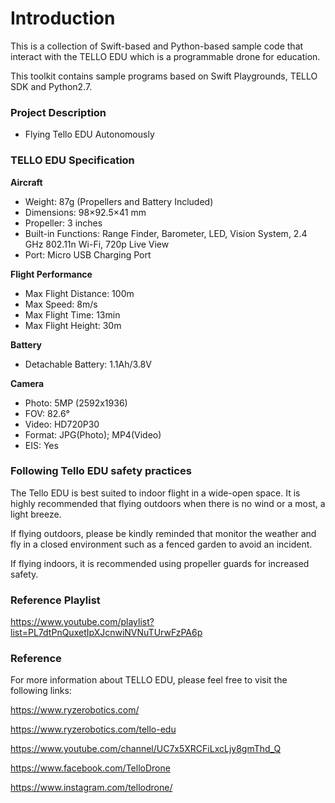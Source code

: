 # **Introduction**
This is a collection of Swift-based and Python-based sample code that interact with the TELLO EDU which is a programmable drone for education. 

This toolkit contains sample programs based on Swift Playgrounds, TELLO SDK and Python2.7. 

### Project Description
- Flying Tello EDU Autonomously

### TELLO EDU Specification
**Aircraft**
- Weight: 87g (Propellers and Battery Included)
- Dimensions: 98×92.5×41 mm
- Propeller: 3 inches
- Built-in Functions: Range Finder, Barometer, LED, Vision System, 2.4 GHz 802.11n Wi-Fi, 720p Live View
- Port: Micro USB Charging Port

**Flight Performance**
- Max Flight Distance: 100m
- Max Speed: 8m/s
- Max Flight Time: 13min
- Max Flight Height: 30m

**Battery**
- Detachable Battery: 1.1Ah/3.8V

**Camera**
- Photo: 5MP (2592x1936)
- FOV: 82.6°
- Video: HD720P30
- Format: JPG(Photo); MP4(Video)
- EIS: Yes

### Following Tello EDU safety practices
The Tello EDU is best suited to indoor flight in a wide-open space. It is highly recommended that flying outdoors when there is no wind or a most, a light breeze. 

If flying outdoors, please be kindly reminded that monitor the weather and fly in a closed environment such as a fenced garden to avoid an incident.

If flying indoors, it is recommended using propeller guards for increased safety.

### Reference Playlist
https://www.youtube.com/playlist?list=PL7dtPnQuxetIpXJcnwiNVNuTUrwFzPA6p

### Reference
For more information about TELLO EDU, please feel free to visit the following links:

https://www.ryzerobotics.com/

https://www.ryzerobotics.com/tello-edu

https://www.youtube.com/channel/UC7x5XRCFiLxcLjy8gmThd_Q

https://www.facebook.com/TelloDrone

https://www.instagram.com/tellodrone/



